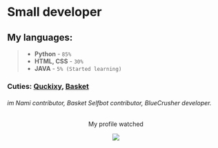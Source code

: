 # Small developer

## My languages:
> + **Python** - `85%`
> + **HTML, CSS** - `30%`
> + **JAVA** - `5% (Started learning)`
 
 ### Cuties: [Quckixy](https://github.com/Quckixy), [Basket](https://github.com/basketreally)
 ###### im Nami contributor, Basket Selfbot contributor, BlueCrusher developer.
<p align="center"> My profile watched </p>
<p align="center"><img align="center" src="https://profile-counter.glitch.me/{qquace}/count.svg" /></p> 
